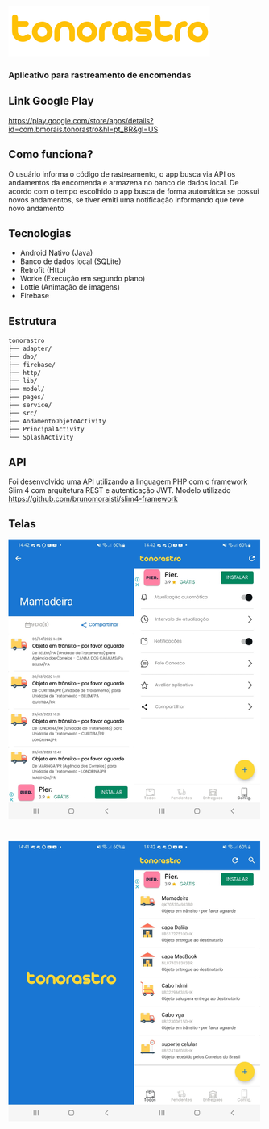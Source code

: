 ![alt text](https://github.com/brunomoraisti/tonorastro/blob/master/app/src/main/res/mipmap-mdpi/logo_nome_amarelo.png?raw=true)
### Aplicativo para rastreamento de encomendas

## Link Google Play
https://play.google.com/store/apps/details?id=com.bmorais.tonorastro&hl=pt_BR&gl=US

## Como funciona?
O usuário informa o código de rastreamento, o app busca via API os andamentos da encomenda e armazena no banco de dados local. De acordo com o tempo escolhido o app busca de forma automática se possui novos andamentos, se tiver emiti uma notificação informando que teve novo andamento

## Tecnologias
- Android Nativo (Java)
- Banco de dados local (SQLite)
- Retrofit (Http)
- Worke (Execução em segundo plano)
- Lottie (Animação de imagens)
- Firebase

## Estrutura
    tonorastro
    ├── adapter/
    ├── dao/
    ├── firebase/
    ├── http/
    ├── lib/
    ├── model/
    ├── pages/
    ├── service/
    ├── src/
    ├── AndamentoObjetoActivity
    ├── PrincipalActivity
    └── SplashActivity

## API
Foi desenvolvido uma API utilizando a linguagem PHP com o framework Slim 4 com arquitetura REST e autenticação JWT. Modelo utilizado https://github.com/brunomoraisti/slim4-framework

## Telas
<img src="https://github.com/brunomoraisti/tonorastro/blob/master/img/img1.jpeg?raw=true" alt="J" width="250"/><img src="https://github.com/brunomoraisti/tonorastro/blob/master/img/img2.jpeg?raw=true" alt="J" width="250"/>
#
<img src="https://github.com/brunomoraisti/tonorastro/blob/master/img/img3.jpeg?raw=true" alt="J" width="250"/><img src="https://github.com/brunomoraisti/tonorastro/blob/master/img/img4.jpeg?raw=true" alt="J" width="250"/>


